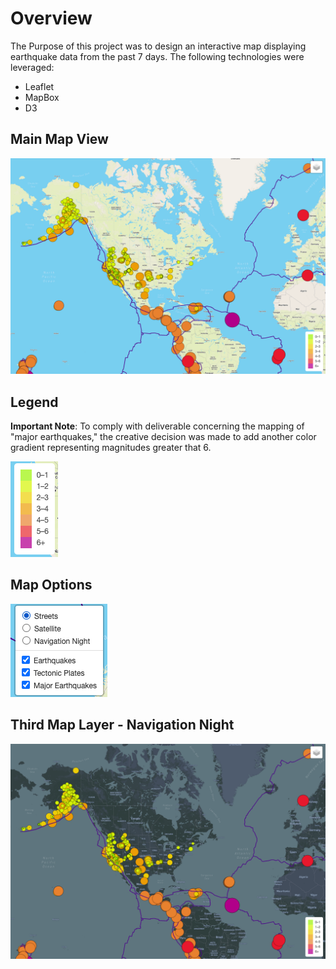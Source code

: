 # Overview

The Purpose of this project was to design an interactive map displaying earthquake data from the past 7 days. The following technologies were leveraged:

- Leaflet
- MapBox
- D3

## Main Map View

![](resources/mapMain.png)

## Legend
**Important Note**: To comply with deliverable concerning the mapping of "major earthquakes," the creative decision was made to add another color gradient representing magnitudes greater that 6.

![](resources/legend.png)

## Map Options

![](resources/mapOptions.png)

## Third Map Layer - Navigation Night

![](resources/navNight.png)